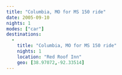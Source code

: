 ```yaml
---
title: "Columbia, MO for MS 150 ride"
date: 2005-09-10
nights: 1
modes: ["car"]
destinations:
  -
    title: "Columbia, MO for MS 150 ride"
    nights: 1
    location: "Red Roof Inn"
    geo: [38.97072,-92.33514]
---
```



